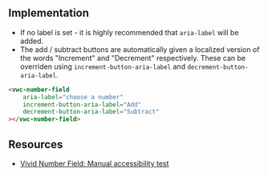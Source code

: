 ## Implementation

- If no label is set - it is highly recommended that `aria-label` will be added.
- The add / subtract buttons are automatically given a localized version of the words "Increment" and "Decrement" respectively. These can be overriden using `increment-button-aria-label` and `decrement-button-aria-label`.

```html
<vwc-number-field
	aria-label="choose a number"
	increment-button-aria-label="Add"
	decrement-button-aria-label="Subtract"
></vwc-number-field>
```

## Resources

- [Vivid Number Field: Manual accessibility test](https://docs.google.com/spreadsheets/d/1HJuAWaADRbZqnvWJRArhBYP2G2aWSKWfWuAVovwsFjs/edit?gid=1175911860#gid=1175911860)
